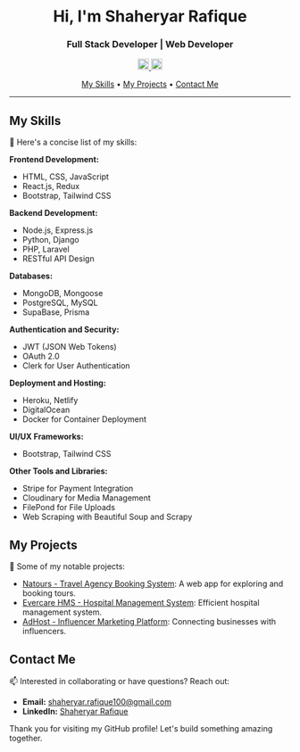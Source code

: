 <h1 align="center">Hi, I'm Shaheryar Rafique</h1>

<h3 align="center">Full Stack Developer | Web Developer</h3>

<p align="center">
  <a href="mailto:shaheryar.rafique100@gmail.com">
    <img src="https://cdn4.iconfinder.com/data/icons/social-media-logos-6/512/112-gmail_email_mail-512.png" alt="Email" width="20">
  </a>
  <a href="https://www.linkedin.com/in/shaheryar-rafique/">
    <img src="https://cdn-icons-png.flaticon.com/512/174/174857.png" alt="LinkedIn" width="20">
  </a>
</p>

<p align="center">
  <a href="#my-skills">My Skills</a> •
  <a href="#my-projects">My Projects</a> •
  <a href="#contact-me">Contact Me</a>
</p>

---

## My Skills

🚀 Here's a concise list of my skills:

**Frontend Development:**
- HTML, CSS, JavaScript
- React.js, Redux
- Bootstrap, Tailwind CSS

**Backend Development:**
- Node.js, Express.js
- Python, Django
- PHP, Laravel
- RESTful API Design

**Databases:**
- MongoDB, Mongoose
- PostgreSQL, MySQL
- SupaBase, Prisma

**Authentication and Security:**
- JWT (JSON Web Tokens)
- OAuth 2.0
- Clerk for User Authentication

**Deployment and Hosting:**
- Heroku, Netlify
- DigitalOcean
- Docker for Container Deployment

**UI/UX Frameworks:**
- Bootstrap, Tailwind CSS

**Other Tools and Libraries:**
- Stripe for Payment Integration
- Cloudinary for Media Management
- FilePond for File Uploads
- Web Scraping with Beautiful Soup and Scrapy

## My Projects

🌟 Some of my notable projects:

- [Natours - Travel Agency Booking System](https://github.com/ShaheryarRafique/Natours-app): A web app for exploring and booking tours.
- [Evercare HMS - Hospital Management System](https://github.com/ShaheryarRafique/Evercare-HMS): Efficient hospital management system.
- [AdHost - Influencer Marketing Platform](https://github.com/ShaheryarRafique/AdHost): Connecting businesses with influencers.

## Contact Me

📫 Interested in collaborating or have questions? Reach out:

- **Email:** [shaheryar.rafique100@gmail.com](mailto:shaheryar.rafique100@gmail.com)
- **LinkedIn:** [Shaheryar Rafique](https://www.linkedin.com/in/yourusername/)

Thank you for visiting my GitHub profile! Let's build something amazing together.
